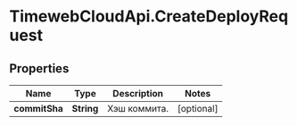 # TimewebCloudApi.CreateDeployRequest

## Properties

Name | Type | Description | Notes
------------ | ------------- | ------------- | -------------
**commitSha** | **String** | Хэш коммита. | [optional] 


